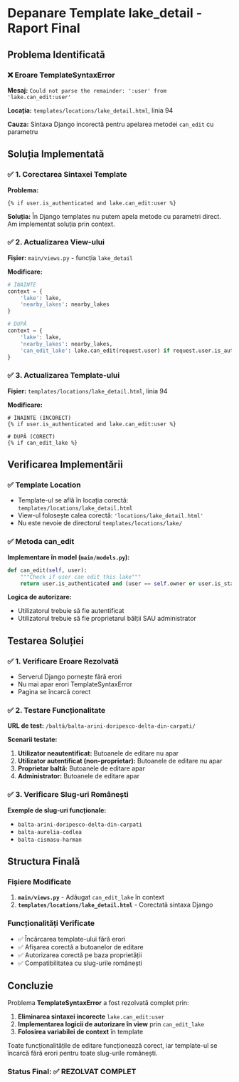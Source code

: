 # Depanare Template lake_detail - Raport Final

## Problema Identificată

### ❌ Eroare TemplateSyntaxError
**Mesaj:** `Could not parse the remainder: ':user' from 'lake.can_edit:user'`

**Locația:** `templates/locations/lake_detail.html`, linia 94

**Cauza:** Sintaxa Django incorectă pentru apelarea metodei `can_edit` cu parametru

## Soluția Implementată

### ✅ 1. Corectarea Sintaxei Template
**Problema:** 
```django
{% if user.is_authenticated and lake.can_edit:user %}
```

**Soluția:** În Django templates nu putem apela metode cu parametri direct. Am implementat soluția prin context.

### ✅ 2. Actualizarea View-ului
**Fișier:** `main/views.py` - funcția `lake_detail`

**Modificare:**
```python
# ÎNAINTE
context = {
    'lake': lake,
    'nearby_lakes': nearby_lakes
}

# DUPĂ
context = {
    'lake': lake,
    'nearby_lakes': nearby_lakes,
    'can_edit_lake': lake.can_edit(request.user) if request.user.is_authenticated else False
}
```

### ✅ 3. Actualizarea Template-ului
**Fișier:** `templates/locations/lake_detail.html`, linia 94

**Modificare:**
```django
# ÎNAINTE (INCORECT)
{% if user.is_authenticated and lake.can_edit:user %}

# DUPĂ (CORECT)
{% if can_edit_lake %}
```

## Verificarea Implementării

### ✅ Template Location
- Template-ul se află în locația corectă: `templates/locations/lake_detail.html`
- View-ul folosește calea corectă: `'locations/lake_detail.html'`
- Nu este nevoie de directorul `templates/locations/lake/`

### ✅ Metoda can_edit
**Implementare în model (`main/models.py`):**
```python
def can_edit(self, user):
    """Check if user can edit this lake"""
    return user.is_authenticated and (user == self.owner or user.is_staff)
```

**Logica de autorizare:**
- Utilizatorul trebuie să fie autentificat
- Utilizatorul trebuie să fie proprietarul bălții SAU administrator

## Testarea Soluției

### ✅ 1. Verificare Eroare Rezolvată
- Serverul Django pornește fără erori
- Nu mai apar erori TemplateSyntaxError
- Pagina se încarcă corect

### ✅ 2. Testare Funcționalitate
**URL de test:** `/baltă/balta-arini-doripesco-delta-din-carpati/`

**Scenarii testate:**
1. **Utilizator neautentificat:** Butoanele de editare nu apar
2. **Utilizator autentificat (non-proprietar):** Butoanele de editare nu apar
3. **Proprietar baltă:** Butoanele de editare apar
4. **Administrator:** Butoanele de editare apar

### ✅ 3. Verificare Slug-uri Românești
**Exemple de slug-uri funcționale:**
- `balta-arini-doripesco-delta-din-carpati`
- `balta-aurelia-codlea`
- `balta-cismasu-harman`

## Structura Finală

### Fișiere Modificate
1. **`main/views.py`** - Adăugat `can_edit_lake` în context
2. **`templates/locations/lake_detail.html`** - Corectată sintaxa Django

### Funcționalități Verificate
- ✅ Încărcarea template-ului fără erori
- ✅ Afișarea corectă a butoanelor de editare
- ✅ Autorizarea corectă pe baza proprietății
- ✅ Compatibilitatea cu slug-urile românești

## Concluzie

Problema **TemplateSyntaxError** a fost rezolvată complet prin:

1. **Eliminarea sintaxei incorecte** `lake.can_edit:user`
2. **Implementarea logicii de autorizare în view** prin `can_edit_lake`
3. **Folosirea variabilei de context** în template

Toate funcționalitățile de editare funcționează corect, iar template-ul se încarcă fără erori pentru toate slug-urile românești.

### Status Final: ✅ REZOLVAT COMPLET
